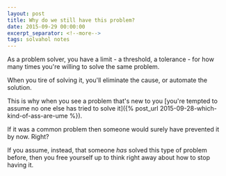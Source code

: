 ```yaml
---
layout: post
title: Why do we still have this problem?
date: 2015-09-29 00:00:00
excerpt_separator: <!--more-->
tags: solvahol notes
---
```


As a problem solver, you have a limit - a threshold, a tolerance - for how many times you're willing to solve the same problem.

When you tire of solving it, you'll eliminate the cause, or automate the solution.
<!--more-->

This is why when you see a problem that's new to you [you're tempted to assume no one else has tried to solve it]({% post_url 2015-09-28-which-kind-of-ass-are-ume %}).

If it was a common problem then someone would surely have prevented it by now. Right?

If you assume, instead, that someone *has* solved this type of problem before, then you free yourself up to think right away about how to stop having it.
